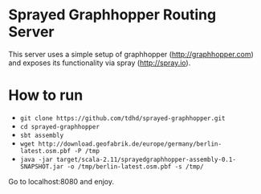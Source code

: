 # Sprayed Graphhopper Routing Server

This server uses a simple setup of graphhopper (http://graphhopper.com) and exposes its functionality via spray (http://spray.io).

# How to run

- `git clone https://github.com/tdhd/sprayed-graphhopper.git`
- `cd sprayed-graphhopper`
- `sbt assembly`
- `wget http://download.geofabrik.de/europe/germany/berlin-latest.osm.pbf -P /tmp`
- `java -jar target/scala-2.11/sprayedgraphhopper-assembly-0.1-SNAPSHOT.jar -o /tmp/berlin-latest.osm.pbf -s /tmp/`

Go to localhost:8080 and enjoy.

